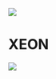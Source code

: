 <a><img src='https://i.imgur.com/LyHic3i.gif'/></a>

<p align="center">
  
# XEON 

<a><img src='https://i.imgur.com/LyHic3i.gif'/></a>
